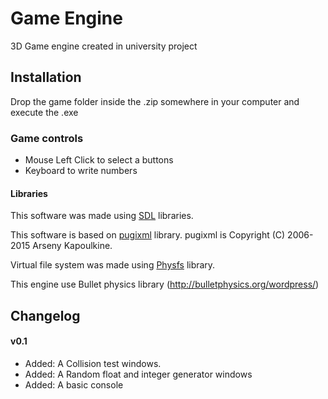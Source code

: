 # Game Engine
3D Game engine created in university project

## Installation
Drop the game folder inside the .zip somewhere in your computer and execute the .exe

### Game controls
* Mouse Left Click to select a buttons
* Keyboard to write numbers

#### Libraries
This software was made using [SDL](https://www.libsdl.org/) libraries.   

This software is based on [pugixml](http://pugixml.org) library.
pugixml is Copyright (C) 2006-2015 Arseny Kapoulkine. 

Virtual file system was made using [Physfs](https://icculus.org/physfs/) library. 

This engine use Bullet physics library (http://bulletphysics.org/wordpress/)

## Changelog

#### v0.1
* Added: A Collision test windows.
* Added: A Random float and integer generator windows
* Added: A basic console
